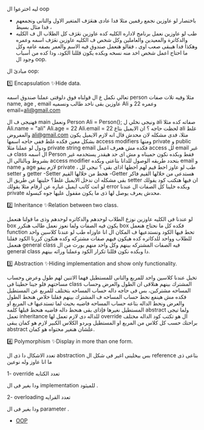 ليه اخترعوا ال oop
- باختصار لو عاوزين نجمع رقمين مثلا فدا عادى هنعَرَف المتغير الاول والتانى ونجمعهم فدا مثال بسيط ،
- طب لو عاوزين نعمل برنامج لاداره الكليه كده عاوزين نعَرَف كل الطلاب ال ف الكليه والدكاترة والمعيدين والعاملين وكل شخص ف الكليه عاوزين نعَرَف اسمه وعمره وهكذا فدا هيبقى صعب اوى ،
فقالو هنعمل صندوق فيه الاسم والعمر بصفه عامه وكل ما احتاج اعمل شخص اخد منه نسخه وبكده يكون قللنا الكود، 
ودا كده من أسباب وجود ال oop.

 مبادئ ال oop:
  
 1️⃣ Encapsulation
✨Hide data.

تعالي نكمل ع ال قولناه فوق دلوقتى عملنا صندوق اسمه person مثلا وفيه تلات صفات name, age , email 
عاوزين بقى ناخد طالب ونسميه Ali وعمره 22 و email=ali@gmail.com

فهنيجى ف ال main ونعمل 
Person Ali = Person();
ونيجى نخلي ل ali صفاته كده مثلا
Ali.name = "ali"
Ali.age = 22
Ali.email = 22
لحظت حاجه ؟
ان الايميل بتاع ali غلط والمفروض ali@gmail.com مثلا، فدى مشكله لان محدش قال انه لازم الايميل يكون بشكل معين فكده غلط 
ففى حاجه اسمها access modifiers ومنها private و public  
ودول لو عملنا مثلا private string email فكده مش هعرف اعمل access لل email غير ف class ال اسمه Person فقط وبكده نكون حميناه و مش اى حد هيقدر يستخدمه غير بشروط 
وبالتالي ال access modifier بتحدد طريقه الوصول للداتا بتاعتى
وبكده email و name و age لازم يبقو private  ،
طب لو عاوز احط قيم لهم احطها اذاى بقى ؟
نيجى لل setter و getter 
-Setter هحط من خلالها  القيم
-Getter هستدعى من خلالها القيم 
فاكر بقى مشكله ان ندخل الايميل غلط؟ 
حلينها عن طريق ال setter ان فيها هتكتب كود يقولك لو انت كاتب ايميل عباره عن أرقام مثلا يقولك error 
وبكده خلينا كل الصفات ال عندنا private محدش يعرف يوصل لها ذى ما يكون مقفول عليها جوه كبسولة.

2️⃣ Inheritance
✨Relation between two class.

لو عندنا فى الكليه عاوزين نوزع الطلاب  لوحدهم والدكاتره لوحدهم وذى ما قولنا هنعمل box يكون فيه الصفات ولما نعوز نعمل طالب هنكرر box  فكده كل ما نحتاج هنعمل function تحط فيها الكود ونستدعيها ف المكان ال انا عاوزاه طب لو عندنا كلاسين واحد للطلاب وواحد للدكاتره كده هيكون فيهم صفات مشتركه وكده هنكون كررنا الكود فقلنا هنعمل general class فيه الصفات المشتركه بينهم وكل واحد منهم يورث من ال general class دا وبكده نكون قللنا تكرار الكود وعملنا وراثه بينهم.

3️⃣ Abstraction
✨Hiding implementation and show only functionality.

تخيل عندنا كلاسين واحد للمربع والتانى للمستطيل 
فهما الاتنين لهم طول وعرض وحساب مساحتهم
فلو جينا حطينا فى class المشترك بينهم هنلاقى ان الطول والعرض وحساب المساحه مشتركين،
 بس فى حاجه داله حساب المساحه بتختلف للمربع عن المستطيل فكده مش هينفع نحط حساب المساحه ف المشترك بينهم 
فقلنا خلاص هنحط الطول والعرض ونحط الداله بتاعه حساب المساحه فاضيه بحيث لما تستدعيها ف المربع او المستطيل نغيرها فإذاى بقى هنحط داله فاضيه هنحط قبلها كلمه abstract 
ولما تيجى تعمل inheritance للداله دى لازم تعمل لها override ال هو تكتب كود الداله مختلف براحتك حسب كل كلاس من المربع او المستطيل 
وبردو الكلاس الكبير لازم هو كمان يبقى abstract علشان هنغير محتواه هو كمان.

4️⃣ Polymorphism
✨Display in more than one form.

تعدد الاشكال
دا ذى ال abstraction بس بيخلينى اغير فى شكل ال reference بتاعى ذى ما انا عاوز 
وله نوعين

1- override تعدد الكتابه

ودا بغير فى ال implementation للميثود .

2- overloading تعدد القرايه

ودا بغير فى ال parameter .

- [OOP](https://www.scaler.com/topics/flutter-tutorial/oops-in-dart/)

